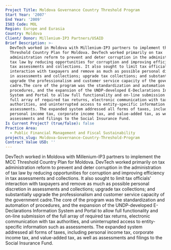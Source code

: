 ```yaml
---
Project Title: Moldova Governance Country Threshold Program
Start Year: '2007'
End Year: '2009'
ISO3 Code: MOL
Region: Europe and Eurasia
Country: Moldova
Client/ Donor: Millenium-IP3 Partners/USAID
Brief Description: >-
  DevTech worked in Moldova with Millenium-IP3 partners to implement the MCC
  Threshold Country Plan for Moldova. DevTech worked primarily on tax
  administration reform to prevent and deter corruption in the administration of
  tax law by reducing opportunities for corruption and improving efficiency in
  tax assessments and collections. It also sought to limit tax officials'
  interaction with taxpayers and remove as much as possible personal discretion
  in assessments and collections; upgrade tax collections; and substantially
  upgrade the professionalism and customer service capacity of the government
  cadre.The core of the program was the standardization and automation of
  procedures, and the expansion of the UNDP-developed E-Declarations Information
  System and Portal to allow full functionality and on-line submission of the
  full array of required tax returns, electronic communication with tax
  authorities, and uninterrupted access to entity-specific information such as
  assessments. The expanded system addressed all forms of taxes, including
  personal income tax, corporate income tax, and value-added tax, as well as
  assessments and filings to the Social Insurance Fund.
Is Current Project? (true/false): false
Practice Area:
  - Public Financial Management and Fiscal Sustainability
projects_slug: Moldova-Governance-Country-Threshold-Program
Contract Value USD: ''
---
```

DevTech worked in Moldova with Millenium-IP3 partners to implement the MCC Threshold Country Plan for Moldova. DevTech worked primarily on tax administration reform to prevent and deter corruption in the administration of tax law by reducing opportunities for corruption and improving efficiency in tax assessments and collections. It also sought to limit tax officials' interaction with taxpayers and remove as much as possible personal discretion in assessments and collections; upgrade tax collections; and substantially upgrade the professionalism and customer service capacity of the government cadre.The core of the program was the standardization and automation of procedures, and the expansion of the UNDP-developed E-Declarations Information System and Portal to allow full functionality and on-line submission of the full array of required tax returns, electronic communication with tax authorities, and uninterrupted access to entity-specific information such as assessments. The expanded system addressed all forms of taxes, including personal income tax, corporate income tax, and value-added tax, as well as assessments and filings to the Social Insurance Fund.
